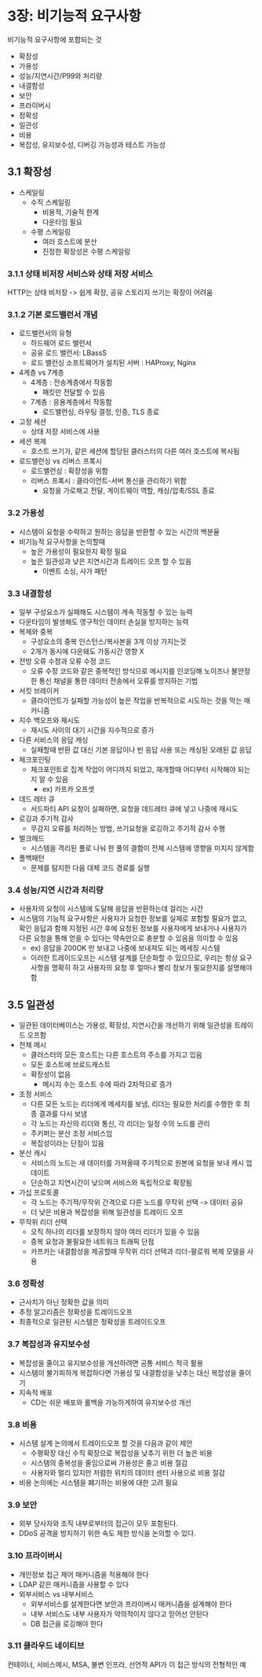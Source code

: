 # 3장: 비기능적 요구사항
비기능적 요구사항에 포함되는 것
* 확장성
* 가용성
* 성능/지연시간/P99와 처리량
* 내결함성
* 보안
* 프라이버시
* 정확성
* 일관성
* 비용
* 복잡성, 유지보수성, 디버깅 가능성과 테스트 가능성
## 3.1 확장성
* 스케일링
  * 수직 스케일링
    * 비용적, 기술적 한계
    * 다운타임 필요
  * 수평 스케일링
    * 여러 호스트에 분산
    * 진정한 확장성은 수평 스케일링
### 3.1.1 상태 비저장 서비스와 상태 저장 서비스
HTTP는 상태 비저장 -> 쉽게 확장, 공유 스토리지 쓰기는 확장이 어려움
### 3.1.2 기본 로드밸런서 개념
* 로드밸런서의 유형
  * 하드웨어 로드 밸런서
  * 공유 로드 밸런서: LBassS
  * 로드 밸런싱 소프트웨어가 설치된 서버 : HAProxy, Nginx
* 4계층 vs 7계층
  * 4계층 : 전송계층에서 작동함
    * 패킷만 전달할 수 있음
  * 7계층 : 응용계층에서 작동함
    * 로드밸런싱, 라우팅 결정, 인증, TLS 종료
* 고정 세션
  * 상태 저장 서비스에 사용
* 세션 복제
  * 호스트 쓰기가, 같은 세션에 할당된 클러스터의 다른 여러 호스트에 복사됨
* 로드밸런싱 vs 리버스 프록시
  * 로드밸런싱 : 확장성을 위함
  * 리버스 프록시 : 클라이언트-서버 통신을 관리하기 위함
    * 요청을 가로채고 전달, 게이트웨이 역할, 캐싱/압축/SSL 종료
### 3.2 가용성
* 시스템이 요청을 수락하고 원하는 응답을 반환할 수 있는 시간의 백분율
* 비기능적 요구사항을 논의할때
  * 높은 가용성이 필요한지 확정 필요
  * 높은 일관성과 낮은 지연시간과 트레이드 오프 할 수 있음
    * 이벤트 소싱, 사가 패턴
### 3.3 내결함성
* 일부 구성요소가 실패해도 시스템이 계속 작동할 수 있는 능력
* 다운타임이 발생해도 영구적인 데이터 손실을 방지하는 능력
* 복제와 중복
  * 구성요소의 중복 인스턴스/복사본을 3개 이상 가지는것
  * 2개가 동시에 다운돼도 가동시간 영향 X
* 전방 오류 수정과 오류 수정 코드
  * 오류 수정 코드와 같은 중복적인 방식으로 메시지를 인코딩해 노이즈나 불안정한 통신 채널을 통한 데이터 전송에서 오류를 방지하는 기법
* 서킷 브레이커
  * 클라이언트가 실패할 가능성이 높은 작업을 반복적으로 시도하는 것을 막는 매커니즘
* 지수 백오프와 재시도
  * 재시도 사이의 대기 시간을 지수적으로 증가
* 다른 서비스의 응답 캐싱
  * 실패할때 반환 값 대신 기본 응답이나 빈 응답 사용 또는 캐싱된 오래된 값 응답
* 체크포인팅
  * 체크포인트로 집계 작업이 어디까지 되었고, 재개할때 어디부터 시작해야 되는지 알 수 있음
    * ex) 카프카 오프셋
* 데드 레터 큐
  * 서드파티 API 요청이 실패하면, 요청을 데드레터 큐에 넣고 나중에 재시도
* 로깅과 주기적 감사
  * 무감지 오류를 처리하는 방법, 쓰기요청을 로깅하고 주기적 감사 수행
* 벌크헤드
  * 시스템을 격리된 풀로 나눠 한 풀의 결함이 전체 시스템에 영향을 미치지 않게함
* 폴백패턴
  * 문제를 탐지한 다음 대체 코드 경로를 실행
### 3.4 성능/지연 시간과 처리량
* 사용자의 요청이 시스템에 도달해 응답을 반환하는데 걸리는 시간
* 시스템의 기능적 요구사항은 사용자가 요청한 정보를 실제로 포함할 필요가 없고, 확인 응답과 함께 지정된 시간 후에 요청된 정보를 사용자에게 보내거나 사용자가 다른 요청을 통해 얻을 수 있다는 약속만으로 충분할 수 있음을 의미할 수 있음
  * ex) 응답을 200OK 만 보내고 나중에 보내져도 되는 메세징 시스템
  * 이러한 트레이드오프는 시스템 설계를 단순화할 수 있으므로, 우리는 항상 요구사항을 명확히 하고 사용자의 요청 후 얼마나 빨리 정보가 필요한지를 설명해야함
## 3.5 일관성
* 일관된 데이터베이스는 가용성, 확장성, 지연시간을 개선하기 위해 일관성을 트레이드 오프함
* 전체 메시
  * 클러스터의 모든 호스트는 다른 호스트의 주소를 가지고 있음
  * 모든 호스트에 브로드캐스트
  * 확장성이 없음
    * 메시지 수는 호스트 수에 따라 2차적으로 증가
* 조정 서비스
  * 다른 모든 노드는 리더에게 메세지를 보냄, 리더는 필요한 처리를 수행한 후 최종 결과를 다시 보냄
  * 각 노드는 자신의 리더와 통신, 각 리더는 일정 수의 노드를 관리
  * 주키퍼는 분산 조정 서비스임
  * 복잡성이라는 단점이 있음
* 분산 캐시
  * 서비스의 노드는 새 데이터를 가져올때 주기적으로 원본에 요청을 보내 캐시 업데이트
  * 단순하고 지연시간이 낮으며 서비스와 독립적으로 확장됨
* 가십 프로토콜
  * 각 노드는 주기적/무작위 간격으로 다른 노드를 무작위 선택 -> 데이터 공유
  * 더 낮은 비용과 복잡성을 위해 일관성을 트레이드 오프
* 무작위 리더 선택
  * 오직 하나의 리더를 보장하지 않아 여러 리더가 있을 수 있음
  * 중복 요청과 불필요한 네트워크 트래픽 단점
  * 카프카는 내결함성을 제공할때 무작위 리더 선택과 리더-팔로워 복제 모델을 사용
### 3.6 정확성
* 근사치가 아닌 정확한 값을 의미
* 추정 알고리즘은 정확성을 트레이드오프
* 최종적으로 일관된 시스템은 정확성을 트레이드오프
### 3.7 복잡성과 유지보수성
* 복잡성을 줄이고 유지보수성을 개선하려면 공통 서비스 적극 활용
* 시스템이 불가피하게 복잡하다면 가용성 및 내결함성을 낮추는 대신 복잡성을 줄이기
* 지속적 배포
  * CD는 쉬운 배포와 롤백을 가능하게하여 유지보수성 개선
### 3.8 비용
* 시스템 설계 논의에서 트레이드오프 할 것을 다음과 같이 제안
  * 수평확장 대신 수직 확장으로 복잡성을 낮추기 위한 더 높은 비용
  * 시스템의 중복성을 줄임으로써 가용성은 줄고 비용 절감
  * 사용자와 멀리 있지만 저렴한 위치의 데이터 센터 사용으로 비용 절감
* 비용 논의에는 시스템을 폐기하는 비용에 대한 고려 필요
### 3.9  보안
* 외부 당사자와 조직 내부로부터의 접근이 모두 포함된다.
* DDoS 공격을 방지하기 위한 속도 제한 방식을 논의할 수 있다.
### 3.10 프라이버시
* 개인정보 접근 제어 매커니즘을 적용해야 한다
* LDAP 같은 매커니즘을 사용할 수 있다
* 외부서비스 vs 내부서비스
  * 외부서비스를 설계한다면 보안과 프라이버시 매커니즘을 설계해야 한다
  * 내부 서비스도 내부 사용자가 악의적이지 않다고 믿어선 안된다
  * DB 접근을 로깅해야 한다
### 3.11 클라우드 네이티브
컨테이너, 서비스메시, MSA, 불변 인프라, 선언적 API가 이 접근 방식의 전형적인 예
